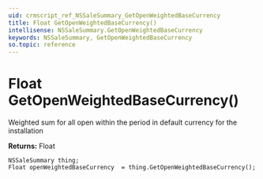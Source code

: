 ```yaml
---
uid: crmscript_ref_NSSaleSummary_GetOpenWeightedBaseCurrency
title: Float GetOpenWeightedBaseCurrency()
intellisense: NSSaleSummary.GetOpenWeightedBaseCurrency
keywords: NSSaleSummary, GetOpenWeightedBaseCurrency
so.topic: reference
---
```


# Float GetOpenWeightedBaseCurrency()

Weighted sum for all open within the period in default currency for the installation

**Returns:** Float

```crmscript
NSSaleSummary thing;
Float openWeightedBaseCurrency  = thing.GetOpenWeightedBaseCurrency();
```

